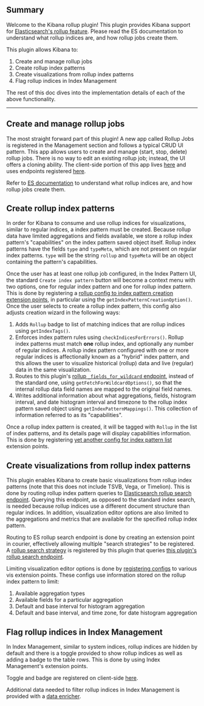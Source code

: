 ## Summary
Welcome to the Kibana rollup plugin! This plugin provides Kibana support for [Elasticsearch's rollup feature](https://www.elastic.co/guide/en/elasticsearch/reference/current/xpack-rollup.html). Please read the ES documentation to understand what rollup indices are, and how rollup jobs create them.

This plugin allows Kibana to:

1. Create and manage rollup jobs
2. Create rollup index patterns
3. Create visualizations from rollup index patterns
4. Flag rollup indices in Index Management

The rest of this doc dives into the implementation details of each of the above functionality.

---

## Create and manage rollup jobs

The most straight forward part of this plugin! A new app called Rollup Jobs is registered in the Management section and follows a typical CRUD UI pattern. This app allows users to create and manage (start, stop, delete) rollup jobs. There is no way to edit an existing rollup job; instead, the UI offers a cloning ability. The client-side portion of this app lives [here](public/crud_app) and uses endpoints registered [here](server/routes/api/jobs.js).

Refer to [ES documentation](https://www.elastic.co/guide/en/elasticsearch/reference/current/rollup-getting-started.html) to understand what rollup indices are, and how rollup jobs create them.

## Create rollup index patterns

In order for Kibana to consume and use rollup indices for visualizations, similar to regular indices, a index pattern must be created. Because rollup data have limited aggregations and fields available, we store a rollup index pattern's "capabilities" on the index pattern saved object itself. Rollup index patterns have the fields `type` and `typeMeta`, which are not present on regular index patterns. `type` will be the string `rollup` and `typeMeta` will be an object containing the pattern's capabilities.

Once the user has at least one rollup job configured, in the Index Pattern UI, the standard `Create index pattern` button will become a context menu with two options, one for regular index pattern and one for rollup index pattern. This is done by registering a [rollup config to index pattern creation extension points](public/index_pattern_creation/rollup_index_pattern_creation_config.js), in particular using the `getIndexPatternCreationOption()`. Once the user selects to create a rollup index pattern, this config also adjusts creation wizard in the following ways:
1. Adds `Rollup` badge to list of matching indices that are rollup indices using `getIndexTags()`.
2. Enforces index pattern rules using `checkIndicesForErrors()`. Rollup index patterns must match **one** rollup index, and optionally any number of regular indices. A rollup index pattern configured with one or more regular indices is affectionally known as a "hybrid" index pattern, and this allows the user to visualize historical (rollup) data and live (regular) data in the same visualization.
3. Routes to this plugin's [rollup `_fields_for_wildcard` endpoint](server/routes/api/index_patterns.js), instead of the standard one, using `getFetchForWildcardOptions()`, so that the internal rollup data field names are mapped to the original field names.
4. Writes additional information about what aggregations, fields, histogram interval, and date histogram interval and timezone to the rollup index pattern saved object using `getIndexPatternMappings()`. This collection of information referred to as its "capabilities".

Once a rollup index pattern is created, it will be tagged with `Rollup` in the list of index patterns, and its details page will display capabilities information. This is done by registering [yet another config for index pattern list](public/index_pattern_list/rollup_index_pattern_list_config.js) extension points.

## Create visualizations from rollup index patterns

This plugin enables Kibana to create basic visualizations from rollup index patterns (note that this does not include TSVB, Vega, or Timelion). This is done by routing rollup index pattern queries to [Elasticsearch rollup search endpoint](https://www.elastic.co/guide/en/elasticsearch/reference/current/rollup-search.html). Querying this endpoint, as opposed to the standard index search, is needed because rollup indices use a different document structure than regular indices. In addition, visualization editor options are also limited to the aggregations and metrics that are available for the specified rollup index pattern.

Routing to ES rollup search endpoint is done by creating an extension point in courier, effectively allowing multiple "search strategies" to be registered. A [rollup search strategy](public/search/register.js) is registered by this plugin that queries [this plugin's rollup search endpoint](server/routes/api/search.js).

Limiting visualization editor options is done by [registering configs](public/visualize/index.js) to various vis extension points. These configs use information stored on the rollup index pattern to limit:
1. Available aggregation types
2. Available fields for a particular aggregation
3. Default and base interval for histogram aggregation
4. Default and base interval, and time zone, for date histogram aggregation

## Flag rollup indices in Index Management

In Index Management, similar to system indices, rollup indices are hidden by default and there is a toggle provided to show rollup indices as well as adding a badge to the table rows. This is done by using Index Management's extension points.

Toggle and badge are registered on client-side [here](public/extend_index_management/index.js).

Additional data needed to filter rollup indices in Index Management is provided with a [data enricher](rollup_data_enricher.js).